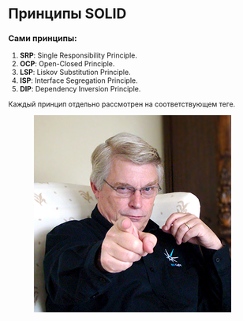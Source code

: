 # Принципы SOLID

### Сами принципы:
1.	**SRP**: Single Responsibility Principle.
2.	**OCP**: Open-Closed Principle.
3.	**LSP**: Liskov Substitution Principle.
4.	**ISP**: Interface Segregation Principle.
5.	**DIP**: Dependency Inversion Principle.

Каждый принцип отдельно рассмотрен на соответствующем теге.

<p align="center">
<img src="UncleBob.png" alt="Uncle Bob"/>
</p>